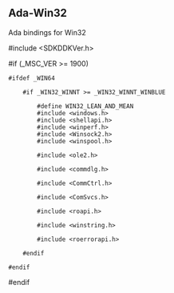 ## Ada-Win32
Ada bindings for Win32

#include <SDKDDKVer.h>

#if (_MSC_VER >= 1900)

    #ifdef _WIN64
    
        #if _WIN32_WINNT >= _WIN32_WINNT_WINBLUE
        
            #define WIN32_LEAN_AND_MEAN            
            #include <windows.h>            
            #include <shellapi.h>            
            #include <winperf.h>            
            #include <Winsock2.h>            
            #include <winspool.h>
            
            #include <ole2.h>
            
            #include <commdlg.h>
            
            #include <CommCtrl.h>
            
            #include <ComSvcs.h>
            
            #include <roapi.h>
            
            #include <winstring.h>
            
            #include <roerrorapi.h>
            
        #endif
        
    #endif
    
#endif


